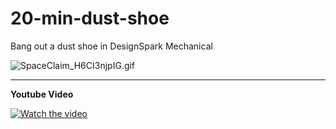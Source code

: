 # 20-min-dust-shoe
Bang out a dust shoe in DesignSpark Mechanical

![SpaceClaim_H6CI3njpIG.gif](SpaceClaim_H6CI3njpIG.gif)

---
**Youtube Video** 

[![Watch the video](https://img.youtube.com/vi/2rc8WqIALgE/default.jpg)](https://www.youtube.com/watch?v=2rc8WqIALgE)